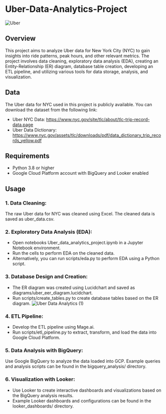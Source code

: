 # Uber-Data-Analytics-Project
![Uber](https://github.com/Kritika97Gaikwad/Uber-Data-Analytics-Project/assets/151272622/91af0447-77a1-4ac5-ad90-00b7f30a94ac)

## Overview
This project aims to analyze Uber data for New York City (NYC) to gain insights into ride patterns, peak hours, and other relevant metrics. The project involves data cleaning, exploratory data analysis (EDA), creating an Entity-Relationship (ER) diagram, database table creation, developing an ETL pipeline, and utilizing various tools for data storage, analysis, and visualization.

## Data
The Uber data for NYC used in this project is publicly available. You can download the dataset from the following link:

- Uber NYC Data: https://www.nyc.gov/site/tlc/about/tlc-trip-record-data.page
- Uber Data Dictionary: https://www.nyc.gov/assets/tlc/downloads/pdf/data_dictionary_trip_records_yellow.pdf

## Requirements
- Python 3.8 or higher
- Google Cloud Platform account with BigQuery and Looker enabled

## Usage

### 1. Data Cleaning:

The raw Uber data for NYC was cleaned using Excel. The cleaned data is saved as uber_data.csv.

### 2. Exploratory Data Analysis (EDA):

- Open notebooks Uber_data_analytics_project.ipynb in a Jupyter Notebook environment.
- Run the cells to perform EDA on the cleaned data.
- Alternatively, you can run scripts/eda.py to perform EDA using a Python script.


### 3. Database Design and Creation:

- The ER diagram was created using Lucidchart and saved as diagrams/uber_eer_diagram.lucidchart.
- Run scripts/create_tables.py to create database tables based on the ER diagram.
![Uber Data Analytics (1)](https://github.com/Kritika97Gaikwad/Uber-Data-Analytics-Project/assets/151272622/9679a9a5-f883-443b-b974-622f76cf2a57)


### 4. ETL Pipeline:

- Develop the ETL pipeline using Mage.ai.
- Run scripts/etl_pipeline.py to extract, transform, and load the data into Google Cloud Platform.

### 5. Data Analysis with BigQuery:

Use Google BigQuery to analyze the data loaded into GCP.
Example queries and analysis scripts can be found in the bigquery_analysis/ directory.


### 6. Visualization with Looker:

- Use Looker to create interactive dashboards and visualizations based on the BigQuery analysis results.
- Example Looker dashboards and configurations can be found in the looker_dashboards/ directory.
